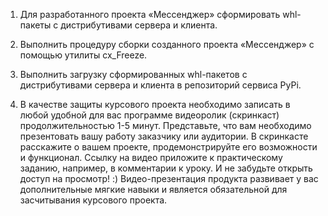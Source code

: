 1. Для разработанного проекта «Мессенджер» сформировать whl-пакеты с 
    дистрибутивами сервера и клиента.

2. Выполнить процедуру сборки созданного проекта «Мессенджер» с помощью 
    утилиты cx_Freeze.

3. Выполнить загрузку сформированных whl-пакетов с дистрибутивами сервера и 
    клиента в репозиторий сервиса PyPi.

4. В качестве защиты курсового проекта необходимо записать в любой удобной для 
    вас программе видеоролик (скринкаст) продолжительностью 1-5 минут. 
    Представьте, что вам необходимо презентовать вашу работу заказчику или 
    аудитории. В скринкасте расскажите о вашем проекте, продемонстрируйте 
    его возможности и функционал. Ссылку на видео приложите к практическому 
    заданию, например, в комментарии к уроку. И не забудьте открыть доступ 
    на просмотр! :) Видео-презентация продукта развивает у вас 
    дополнительные мягкие навыки и является обязательной для засчитывания 
    курсового проекта.
